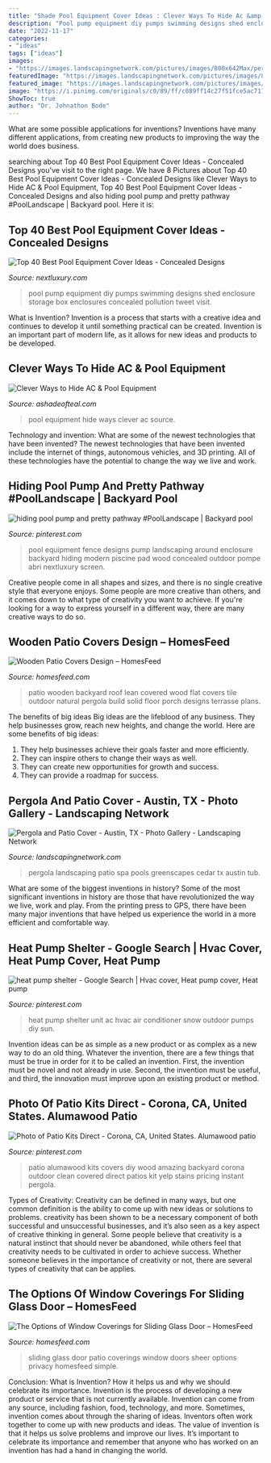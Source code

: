 ```yaml
---
title: "Shade Pool Equipment Cover Ideas : Clever Ways To Hide Ac &amp; Pool Equipment"
description: "Pool pump equipment diy pumps swimming designs shed enclosure storage box enclosures concealed pollution tweet visit"
date: "2022-11-17"
categories:
- "ideas"
tags: ["ideas"]
images:
- "https://images.landscapingnetwork.com/pictures/images/800x642Max/pergola-and-patio-cover_14/cedar-spa-pergola-greenscapes-landscaping-and-pools_10180.jpg"
featuredImage: "https://images.landscapingnetwork.com/pictures/images/800x642Max/pergola-and-patio-cover_14/cedar-spa-pergola-greenscapes-landscaping-and-pools_10180.jpg"
featured_image: "https://images.landscapingnetwork.com/pictures/images/800x642Max/pergola-and-patio-cover_14/cedar-spa-pergola-greenscapes-landscaping-and-pools_10180.jpg"
image: "https://i.pinimg.com/originals/c0/89/ff/c089ff14c27f51fce5ac711bd5e21cdf.jpg"
ShowToc: true
author: "Dr. Johnathon Bode"
---
```



What are some possible applications for inventions?
Inventions have many different applications, from creating new products to improving the way the world does business.

	

		
searching about Top 40 Best Pool Equipment Cover Ideas - Concealed Designs you've visit to the right page. We have 8 Pictures about Top 40 Best Pool Equipment Cover Ideas - Concealed Designs like Clever Ways to Hide AC &amp; Pool Equipment, Top 40 Best Pool Equipment Cover Ideas - Concealed Designs and also hiding pool pump and pretty pathway #PoolLandscape | Backyard pool. Here it is:
		
    
## Top 40 Best Pool Equipment Cover Ideas - Concealed Designs

<img loading=lazy src="http://nextluxury.com/wp-content/uploads/pool-pump-cover-ideas.jpg" onerror="this.onerror=null;this.src='https://tse1.mm.bing.net/th?id=OIP.booUvFLA3fLzmYw0AnEikAHaED&amp;pid=15.1';" alt="Top 40 Best Pool Equipment Cover Ideas - Concealed Designs">

_Source: nextluxury.com_

>pool pump equipment diy pumps swimming designs shed enclosure storage box enclosures concealed pollution tweet visit. 

	

What is Invention?
Invention is a process that starts with a creative idea and continues to develop it until something practical can be created. Invention is an important part of modern life, as it allows for new ideas and products to be developed.

    
## Clever Ways To Hide AC &amp; Pool Equipment

<img loading=lazy src="https://i2.wp.com/ashadeofteal.com/wp-content/uploads/2015/07/c201b72a3553181a1d326525926f53b8.jpg?resize=682%2C1023" onerror="this.onerror=null;this.src='https://tse2.mm.bing.net/th?id=OIP.3x2tNLNiRWXRkx_6D7eguQHaLH&amp;pid=15.1';" alt="Clever Ways to Hide AC &amp; Pool Equipment">

_Source: ashadeofteal.com_

>pool equipment hide ways clever ac source. 

	

Technology and invention: What are some of the newest technologies that have been invented?
The newest technologies that have been invented include the internet of things, autonomous vehicles, and 3D printing. All of these technologies have the potential to change the way we live and work.

    
## Hiding Pool Pump And Pretty Pathway #PoolLandscape | Backyard Pool

<img loading=lazy src="https://i.pinimg.com/originals/c0/89/ff/c089ff14c27f51fce5ac711bd5e21cdf.jpg" onerror="this.onerror=null;this.src='https://tse1.mm.bing.net/th?id=OIP.oLJi1cjVnw1AiMy4xCldHAHaJ4&amp;pid=15.1';" alt="hiding pool pump and pretty pathway #PoolLandscape | Backyard pool">

_Source: pinterest.com_

>pool equipment fence designs pump landscaping around enclosure backyard hiding modern piscine pad wood concealed outdoor pompe abri nextluxury screen. 

	

Creative people come in all shapes and sizes, and there is no single creative style that everyone enjoys. Some people are more creative than others, and it comes down to what type of creativity you want to achieve. If you're looking for a way to express yourself in a different way, there are many creative ways to do so.

    
## Wooden Patio Covers Design – HomesFeed

<img loading=lazy src="https://homesfeed.com/wp-content/uploads/2015/10/Wooden-Patio-Cover-Front-Home-Windows-With-Shaders-And-Some-Pots.jpg" onerror="this.onerror=null;this.src='https://tse3.mm.bing.net/th?id=OIP.7f40VlWhPEiUM6vm8uqhGwHaEz&amp;pid=15.1';" alt="Wooden Patio Covers Design – HomesFeed">

_Source: homesfeed.com_

>patio wooden backyard roof lean covered wood flat covers tile outdoor natural pergola build solid floor porch designs terrasse plans. 

	

The benefits of big ideas
Big ideas are the lifeblood of any business. They help businesses grow, reach new heights, and change the world. Here are some benefits of big ideas:
1. They help businesses achieve their goals faster and more efficiently.
2. They can inspire others to change their ways as well.
3. They can create new opportunities for growth and success.
4. They can provide a roadmap for success.

    
## Pergola And Patio Cover - Austin, TX - Photo Gallery - Landscaping Network

<img loading=lazy src="https://images.landscapingnetwork.com/pictures/images/800x642Max/pergola-and-patio-cover_14/cedar-spa-pergola-greenscapes-landscaping-and-pools_10180.jpg" onerror="this.onerror=null;this.src='https://tse4.mm.bing.net/th?id=OIP.8Q_HJz2A_Pxo6iSrngTeDAHaFk&amp;pid=15.1';" alt="Pergola and Patio Cover - Austin, TX - Photo Gallery - Landscaping Network">

_Source: landscapingnetwork.com_

>pergola landscaping patio spa pools greenscapes cedar tx austin tub. 

	

What are some of the biggest inventions in history?
Some of the most significant inventions in history are those that have revolutionized the way we live, work and play. From the printing press to GPS, there have been many major inventions that have helped us experience the world in a more efficient and comfortable way.

    
## Heat Pump Shelter - Google Search | Hvac Cover, Heat Pump Cover, Heat Pump

<img loading=lazy src="https://i.pinimg.com/736x/71/5f/2d/715f2dad7ce6dbf4056c8b5692d3ab31--heat-pump-cover-ideas-heat-pumps.jpg" onerror="this.onerror=null;this.src='https://tse1.mm.bing.net/th?id=OIP.ehxlDWZmR6jf2bZ-Tjh1twHaLH&amp;pid=15.1';" alt="heat pump shelter - Google Search | Hvac cover, Heat pump cover, Heat pump">

_Source: pinterest.com_

>heat pump shelter unit ac hvac air conditioner snow outdoor pumps diy sun. 

	

Invention ideas can be as simple as a new product or as complex as a new way to do an old thing. Whatever the invention, there are a few things that must be true in order for it to be called an invention. First, the invention must be novel and not already in use. Second, the invention must be useful, and third, the innovation must improve upon an existing product or method.

    
## Photo Of Patio Kits Direct - Corona, CA, United States. Alumawood Patio

<img loading=lazy src="https://i.pinimg.com/736x/32/31/d8/3231d85702423828fc244f29489302f2.jpg" onerror="this.onerror=null;this.src='https://tse3.mm.bing.net/th?id=OIP.2DDCpu7t7GyVrSxj-uwpBQHaEy&amp;pid=15.1';" alt="Photo of Patio Kits Direct - Corona, CA, United States. Alumawood patio">

_Source: pinterest.com_

>patio alumawood kits covers diy wood amazing backyard corona outdoor clean covered direct patios kit yelp stains pricing instant pergola. 

	

Types of Creativity:
Creativity can be defined in many ways, but one common definition is the ability to come up with new ideas or solutions to problems. creativity has been shown to be a necessary component of both successful and unsuccessful businesses, and it’s also seen as a key aspect of creative thinking in general. Some people believe that creativity is a natural instinct that should never be abandoned, while others feel that creativity needs to be cultivated in order to achieve success. Whether someone believes in the importance of creativity or not, there are several types of creativity that can be applies.

    
## The Options Of Window Coverings For Sliding Glass Door – HomesFeed

<img loading=lazy src="https://homesfeed.com/wp-content/uploads/2015/06/white-privacy-sheer-for-sliding-glass-door-simple-pendant-lamp-simple-outdoor-furniture-for-patio.jpg" onerror="this.onerror=null;this.src='https://tse3.mm.bing.net/th?id=OIP.K8FQNzqvB3c2b0t4k_HPVgHaHj&amp;pid=15.1';" alt="The Options of Window Coverings for Sliding Glass Door – HomesFeed">

_Source: homesfeed.com_

>sliding glass door patio coverings window doors sheer options privacy homesfeed simple. 

	

Conclusion: What is Invention? How it helps us and why we should celebrate its importance.
Invention is the process of developing a new product or service that is not currently available. Invention can come from any source, including fashion, food, technology, and more. Sometimes, invention comes about through the sharing of ideas. Inventors often work together to come up with new products and ideas. The value of invention is that it helps us solve problems and improve our lives. It’s important to celebrate its importance and remember that anyone who has worked on an invention has had a hand in changing the world.

